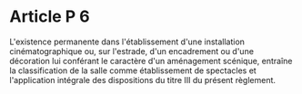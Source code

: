 # Article P 6

L'existence permanente dans l'établissement d'une installation cinématographique ou, sur l'estrade, d'un encadrement ou d'une décoration lui conférant le caractère d'un aménagement scénique, entraîne la classification de la salle comme  établissement de spectacles  et l'application intégrale des dispositions du titre III du présent règlement.
